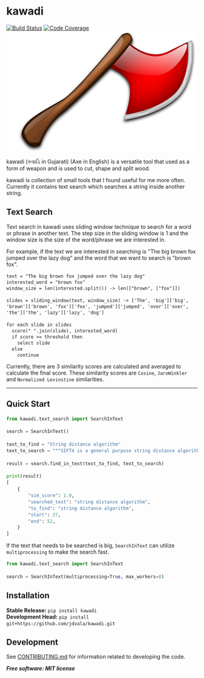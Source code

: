 # kawadi

[![Build Status](https://github.com/jdvala/kawadi/workflows/Build%20main/badge.svg)](https://github.com/jdvala/kawadi/actions)
[![Code Coverage](https://codecov.io/gh/jdvala/kawadi/branch/main/graph/badge.svg)](https://codecov.io/gh/jdvala/kawadi)
![kawadi](kawadi.png)


kawadi (કવાડિ in Gujarati) (Axe in English) is a versatile tool that used as a form of weapon and is used to cut, shape and split wood.


kawadi is collection of small tools that I found useful for me more often. Currently it contains text search which searches a string inside another string.

## Text Search
Text search in kawadi uses sliding window technique to search for a word or phrase in another text. The step size in the sliding window is 1 and the window size is the size of the word/phrase we are interested in.

For example, if the text we are interested in searching is "The big brown fox jumped over the lazy dog" and the word that we want to search is "brown fox".

```
text = "The big brown fox jumped over the lazy dog"
interested_word = "brown fox"
window_size = len(interested.split()) -> len(["brown", ["fox"]])

slides = sliding_window(text, window_size) -> ['The', 'big']['big', 'brown']['brown', 'fox']['fox', 'jumped']['jumped', 'over']['over', 'the']['the', 'lazy']['lazy', 'dog']

for each slide in slides
  score(" ".join(slide), interested_word)
  if score >= threshold then
    select slide
  else
    continue
```

Currently, there are 3 similarity scores are calculated and averaged to calculate the final score. These similarity scores are `Cosine`, `JaroWinkler` and `Normalized Levinstine` similarities.


---

## Quick Start
```python
from kawadi.text_search import SearchInText

search = SearchInText()

text_to_find = "String distance algorithm"
text_to_search = """SIFT4 is a general purpose string distance algorithm inspired by JaroWinkler and Longest Common Subsequence. It was developed to produce a distance measure that matches as close as possible to the human perception of string distance. Hence it takes into account elements like character substitution, character distance, longest common subsequence etc. It was developed using experimental testing, and without theoretical background."""

result = search.find_in_text(text_to_find, text_to_search)

print(result)
[
    {
        "sim_score": 1.0,
        "searched_text": "string distance algorithm",
        "to_find": "string distance algorithm",
        "start": 27,
        "end": 52,
    }
]
```

If the text that needs to be searched is big, `SearchInText` can utilize `multiprocessing` to make the search fast.

```py
from kawadi.text_search import SearchInText

search = SearchInText(multiprocessing=True, max_workers=8)
```


## Installation
**Stable Release:** `pip install kawadi`<br>
**Development Head:** `pip install git+https://github.com/jdvala/kawadi.git`


## Development
See [CONTRIBUTING.md](CONTRIBUTING.md) for information related to developing the code.


***Free software: MIT license***
